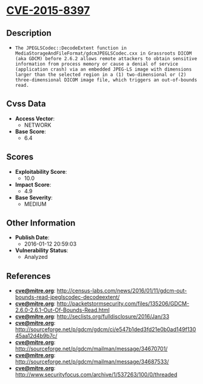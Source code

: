 
# [CVE-2015-8397](http://census-labs.com/news/2016/01/11/gdcm-out-bounds-read-jpeglscodec-decodeextent/)

## Description

- `The JPEGLSCodec::DecodeExtent function in MediaStorageAndFileFormat/gdcmJPEGLSCodec.cxx in Grassroots DICOM (aka GDCM) before 2.6.2 allows remote attackers to obtain sensitive information from process memory or cause a denial of service (application crash) via an embedded JPEG-LS image with dimensions larger than the selected region in a (1) two-dimensional or (2) three-dimensional DICOM image file, which triggers an out-of-bounds read.`

## Cvss Data

- **Access Vector**:
  - NETWORK
- **Base Score**:
  - 6.4

## Scores

- **Exploitability Score**:
  - 10.0
- **Impact Score**:
  - 4.9
- **Base Severity**:
  - MEDIUM

## Other Information

- **Publish Date**:
  - 2016-01-12 20:59:03
- **Vulnerability Status**:
  - Analyzed

## References

- **cve@mitre.org**: http://census-labs.com/news/2016/01/11/gdcm-out-bounds-read-jpeglscodec-decodeextent/
- **cve@mitre.org**: http://packetstormsecurity.com/files/135206/GDCM-2.6.0-2.6.1-Out-Of-Bounds-Read.html
- **cve@mitre.org**: http://seclists.org/fulldisclosure/2016/Jan/33
- **cve@mitre.org**: http://sourceforge.net/p/gdcm/gdcm/ci/e547b1ded3fd21e0b0ad149f13045aa12d4b9b7c/
- **cve@mitre.org**: http://sourceforge.net/p/gdcm/mailman/message/34670701/
- **cve@mitre.org**: http://sourceforge.net/p/gdcm/mailman/message/34687533/
- **cve@mitre.org**: http://www.securityfocus.com/archive/1/537263/100/0/threaded
